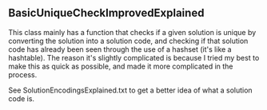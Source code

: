 ## BasicUniqueCheckImprovedExplained

This class mainly has a function that checks if a given solution is unique by converting the solution into a solution code,
and checking if that solution code has already been seen through the use of a hashset (it's like a hashtable).
The reason it's slightly complicated is because I tried my best to make this as quick as possible, and made it more complicated in the process.

See SolutionEncodingsExplained.txt to get a better idea of what a solution code is.

